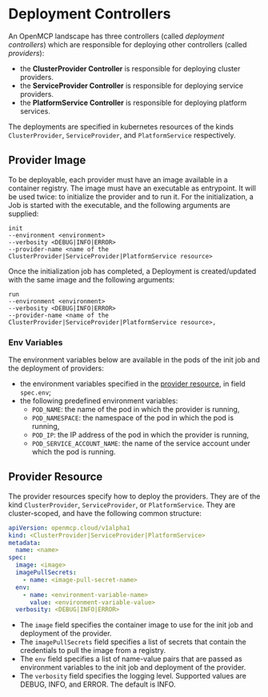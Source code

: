 # Deployment Controllers

An OpenMCP landscape has three controllers (called _deployment controllers_) which are responsible for deploying other controllers (called _providers_):

- the **ClusterProvider Controller** is responsible for deploying cluster providers. 
- the **ServiceProvider Controller** is responsible for deploying service providers.
- the **PlatformService Controller** is responsible for deploying platform services.

The deployments are specified in kubernetes resources of the kinds `ClusterProvider`, `ServiceProvider`, and `PlatformService` respectively.

## Provider Image

To be deployable, each provider must have an image available in a container registry. The image must have an executable 
as entrypoint. It will be used twice: to initialize the provider and to run it. For the initialization, a Job is started 
with the executable, and the following arguments are supplied:

```shell
init
--environment <environment>
--verbosity <DEBUG|INFO|ERROR>
--provider-name <name of the ClusterProvider|ServiceProvider|PlatformService resource>
```

Once the initialization job has completed, a Deployment is created/updated with the same image and the following arguments:

```shell
run
--environment <environment>
--verbosity <DEBUG|INFO|ERROR>
--provider-name <name of the ClusterProvider|ServiceProvider|PlatformService resource>,
```

### Env Variables

The environment variables below are available in the pods of the init job and the deployment of providers:

- the environment variables specified in the [provider resource](#provider-resource), in field `spec.env`;
- the following predefined environment variables:
  - `POD_NAME`: the name of the pod in which the provider is running,
  - `POD_NAMESPACE`: the namespace of the pod in which the pod is running,
  - `POD_IP`: the IP address of the pod in which the provider is running,
  - `POD_SERVICE_ACCOUNT_NAME`: the name of the service account under which the pod is running.


## Provider Resource

The provider resources specify how to deploy the providers. They are of the kind `ClusterProvider`, `ServiceProvider`, or `PlatformService`. They are cluster-scoped, and have the following common structure:

```yaml
apiVersion: openmcp.cloud/v1alpha1
kind: <ClusterProvider|ServiceProvider|PlatformService>
metadata:
  name: <name>
spec:
  image: <image>
  imagePullSecrets:
    - name: <image-pull-secret-name>
  env:
    - name: <environment-variable-name>
      value: <environment-variable-value>
  verbosity: <DEBUG|INFO|ERROR>
```

- The `image` field specifies the container image to use for the init job and deployment of the provider. 
- The `imagePullSecrets` field specifies a list of secrets that contain the credentials to pull the image from a registry. 
- The `env` field specifies a list of name-value pairs that are passed as environment variables to the init job and deployment of the provider.
- The `verbosity` field specifies the logging level. Supported values are DEBUG, INFO, and ERROR. The default is INFO.
